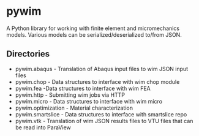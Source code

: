# pywim
A Python library for working with finite element and micromechanics models. Various models can be serialized/deserialized to/from JSON.

## Directories
* pywim.abaqus - Translation of Abaqus input files to wim JSON input files 
* pywim.chop - Data structures to interface with wim chop module 
* pywim.fea -Data structures to interface with wim FEA 
* pywim.http - Submitting wim jobs via HTTP 
* pywim.micro - Data structures to interface with wim micro 
* pywim.optimization - Material characterization
* pywim.smartslice - Data structures to interface with smartslice repo 
* pywim.vtk - Translation of wim JSON results files to VTU files that can be read into ParaView  
